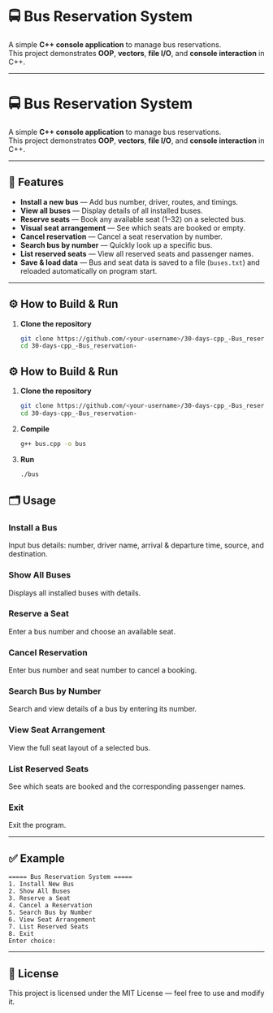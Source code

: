 # 🚍 Bus Reservation System

A simple **C++ console application** to manage bus reservations.  
This project demonstrates **OOP**, **vectors**, **file I/O**, and **console interaction** in C++.

---

# 🚍 Bus Reservation System

A simple **C++ console application** to manage bus reservations.  
This project demonstrates **OOP**, **vectors**, **file I/O**, and **console interaction** in C++.

---

## 📁 Features

- **Install a new bus** — Add bus number, driver, routes, and timings.
- **View all buses** — Display details of all installed buses.
- **Reserve seats** — Book any available seat (1–32) on a selected bus.
- **Visual seat arrangement** — See which seats are booked or empty.
- **Cancel reservation** — Cancel a seat reservation by number.
- **Search bus by number** — Quickly look up a specific bus.
- **List reserved seats** — View all reserved seats and passenger names.
- **Save & load data** — Bus and seat data is saved to a file (`buses.txt`) and reloaded automatically on program start.

---

## ⚙️ How to Build & Run

1. **Clone the repository**
   ```bash
   git clone https://github.com/<your-username>/30-days-cpp_-Bus_reservation-.git
   cd 30-days-cpp_-Bus_reservation-

## ⚙️ How to Build & Run

1. **Clone the repository**
   ```bash
   git clone https://github.com/<your-username>/30-days-cpp_-Bus_reservation-.git
   cd 30-days-cpp_-Bus_reservation-
   ```

2. **Compile**
   ```bash
   g++ bus.cpp -o bus
   ```

3. **Run**
   ```bash
   ./bus
   ```


## 🗂️ Usage

### Install a Bus
Input bus details: number, driver name, arrival & departure time, source, and destination.

### Show All Buses
Displays all installed buses with details.

### Reserve a Seat
Enter a bus number and choose an available seat.

### Cancel Reservation
Enter bus number and seat number to cancel a booking.

### Search Bus by Number
Search and view details of a bus by entering its number.

### View Seat Arrangement
View the full seat layout of a selected bus.

### List Reserved Seats
See which seats are booked and the corresponding passenger names.

### Exit
Exit the program.

---

## ✅ Example
```plaintext
===== Bus Reservation System =====
1. Install New Bus
2. Show All Buses
3. Reserve a Seat
4. Cancel a Reservation
5. Search Bus by Number
6. View Seat Arrangement
7. List Reserved Seats
8. Exit
Enter choice:
```

---

## 📄 License
This project is licensed under the MIT License — feel free to use and modify it.

